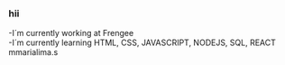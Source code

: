 ### hii

-I´m currently working at Frengee <br>
-I´m currently learning HTML, CSS, JAVASCRIPT, NODEJS, SQL, REACT <br>
mmarialima.s
